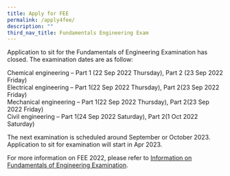 ```yaml
---
title: Apply for FEE
permalink: /apply4fee/
description: ""
third_nav_title: Fundamentals Engineering Exam
---
```


Application to sit for the Fundamentals of Engineering Examination has closed. The examination dates are as follow:

Chemical engineering – Part 1 (22 Sep 2022 Thursday), Part 2 (23 Sep 2022 Friday)  
Electrical engineering – Part 1(22 Sep 2022 Thursday), Part 2(23 Sep 2022 Friday)  
Mechanical engineering – Part 1(22 Sep 2022 Thursday), Part 2(23 Sep 2022 Friday)  
Civil engineering – Part 1(24 Sep 2022 Saturday), Part 2(1 Oct 2022 Saturday)  

The next examination is scheduled around September or October 2023. Application to sit for examination will start in Apr 2023.

For more information on FEE 2022, please refer to [Information on Fundamentals of Engineering Examination](/files/Downloads/Info%20on%20Exams/FEE_2022.pdf).